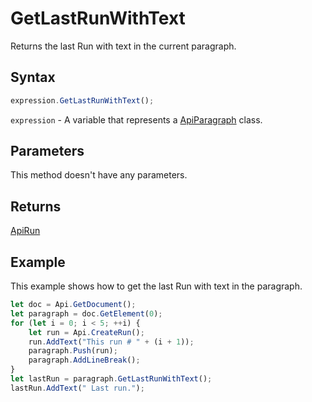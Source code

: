 # GetLastRunWithText

Returns the last Run with text in the current paragraph.

## Syntax

```javascript
expression.GetLastRunWithText();
```

`expression` - A variable that represents a [ApiParagraph](../ApiParagraph.md) class.

## Parameters

This method doesn't have any parameters.

## Returns

[ApiRun](../../ApiRun/ApiRun.md)

## Example

This example shows how to get the last Run with text in the paragraph.

```javascript editor-docx
let doc = Api.GetDocument();
let paragraph = doc.GetElement(0);
for (let i = 0; i < 5; ++i) {
	let run = Api.CreateRun();
	run.AddText("This run # " + (i + 1));
	paragraph.Push(run);
	paragraph.AddLineBreak();
}
let lastRun = paragraph.GetLastRunWithText();
lastRun.AddText(" Last run.");
```
